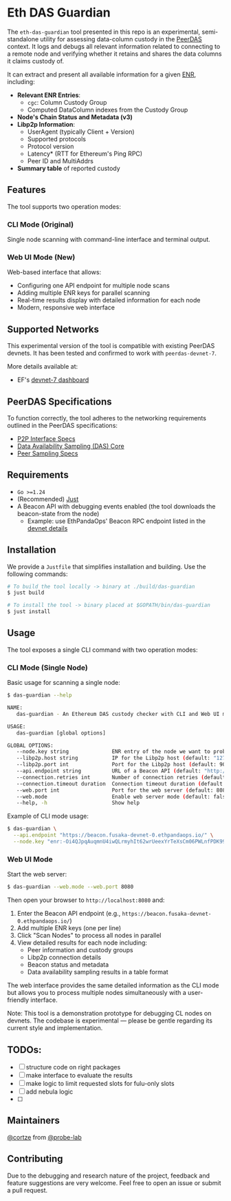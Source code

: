 # Eth DAS Guardian

The `eth-das-guardian` tool presented in this repo is an experimental, semi-standalone utility for assessing data-column custody in the [PeerDAS](https://eips.ethereum.org/EIPS/eip-7594) context. It logs and debugs all relevant information related to connecting to a remote node and verifying whether it retains and shares the data columns it claims custody of.

It can extract and present all available information for a given [ENR](https://github.com/ethereum/devp2p/blob/master/enr.md), including:
- **Relevant ENR Entries**:
  - `cgc`: Column Custody Group
  - Computed DataColumn indexes from the Custody Group
- **Node's Chain Status and Metadata (v3)**
- **Libp2p Information**:
  - UserAgent (typically Client + Version)
  - Supported protocols
  - Protocol version
  - Latency* (RTT for Ethereum's Ping RPC)
  - Peer ID and MultiAddrs
- **Summary table** of reported custody

## Features

The tool supports two operation modes:

### CLI Mode (Original)
Single node scanning with command-line interface and terminal output.

### Web UI Mode (New)
Web-based interface that allows:
- Configuring one API endpoint for multiple node scans
- Adding multiple ENR keys for parallel scanning
- Real-time results display with detailed information for each node
- Modern, responsive web interface

## Supported Networks

This experimental version of the tool is compatible with existing PeerDAS devnets. It has been tested and confirmed to work with `peerdas-devnet-7`.

More details available at:
- EF's [devnet-7 dashboard](https://peerdas-devnet-7.ethpandaops.io/)

## PeerDAS Specifications

To function correctly, the tool adheres to the networking requirements outlined in the PeerDAS specifications:
- [P2P Interface Specs](https://github.com/ethereum/consensus-specs/blob/dev/specs/fulu/p2p-interface.md)
- [Data Availability Sampling (DAS) Core](https://github.com/ethereum/consensus-specs/blob/dev/specs/fulu/das-core.md)
- [Peer Sampling Specs](https://github.com/ethereum/consensus-specs/blob/dev/specs/fulu/peer-sampling.md)

## Requirements
- `Go >=1.24`
- (Recommended) [Just](https://github.com/casey/just)
- A Beacon API with debugging events enabled (the tool downloads the beacon-state from the node)
  - Example: use EthPandaOps' Beacon RPC endpoint listed in the [devnet details](https://peerdas-devnet-7.ethpandaops.io/)

## Installation

We provide a `Justfile` that simplifies installation and building. Use the following commands:
```bash
# To build the tool locally -> binary at ./build/das-guardian
$ just build

# To install the tool -> binary placed at $GOPATH/bin/das-guardian
$ just install
```

## Usage

The tool exposes a single CLI command with two operation modes:

### CLI Mode (Single Node)
Basic usage for scanning a single node:
```bash
$ das-guardian --help

NAME:
   das-guardian - An Ethereum DAS custody checker with CLI and Web UI modes

USAGE:
   das-guardian [global options]

GLOBAL OPTIONS:
   --node.key string              ENR entry of the node we want to probe
   --libp2p.host string           IP for the Libp2p host (default: "127.0.0.1")
   --libp2p.port int              Port for the Libp2p host (default: 9013)
   --api.endpoint string          URL of a Beacon API (default: "http://127.0.0.1:5052/")
   --connection.retries int       Number of connection retries (default: 3)
   --connection.timeout duration  Connection timeout duration (default: 30s)
   --web.port int                 Port for the web server (default: 8080)
   --web.mode                     Enable web server mode (default: false)
   --help, -h                     Show help
```

Example of CLI mode usage:
```bash
$ das-guardian \
  --api.endpoint "https://beacon.fusaka-devnet-0.ethpandaops.io/" \
  --node.key "enr:-Oi4QJpqAuqmnU4iwQLrmyhIt62wrUeexYrTeXsCm06PWLnfPDK99h5mBt4IRmiLzvASKWjw74wsZV9UkzoPVggZj7kah2F0dG5ldHOIAAAAAAAAYACDY2djBIZjbGllbnTXiEdyYW5kaW5ljTEuMS4wLWExNTgwMjeEZXRoMpCDR4TGcFUmR4oCAAAAAAAAgmlkgnY0gmlwhM69sO-EcXVpY4IjKYlzZWNwMjU2azGhAoh6xQUKUjNR3_OtxCO9eOUAfxhTofTAbSFYLfr6a5pWiHN5bmNuZXRzD4N0Y3CCIyiDdWRwgiMo"
```

### Web UI Mode
Start the web server:
```bash
$ das-guardian --web.mode --web.port 8080
```

Then open your browser to `http://localhost:8080` and:
1. Enter the Beacon API endpoint (e.g., `https://beacon.fusaka-devnet-0.ethpandaops.io/`)
2. Add multiple ENR keys (one per line)
3. Click "Scan Nodes" to process all nodes in parallel
4. View detailed results for each node including:
   - Peer information and custody groups
   - Libp2p connection details
   - Beacon status and metadata
   - Data availability sampling results in a table format

The web interface provides the same detailed information as the CLI mode but allows you to process multiple nodes simultaneously with a user-friendly interface.

Note: This tool is a demonstration prototype for debugging CL nodes on devnets. The codebase is experimental — please be gentle regarding its current style and implementation.

## TODOs:
- [ ] structure code on right packages
- [ ] make interface to evaluate the results
- [ ] make logic to limit requested slots for fulu-only slots
- [ ] add nebula logic
- [ ] 

## Maintainers

[@cortze](https://github.com/cortze) from [@probe-lab](https://github.com/probe-lab)

## Contributing

Due to the debugging and research nature of the project, feedback and feature suggestions are very welcome. Feel free to open an issue or submit a pull request.
